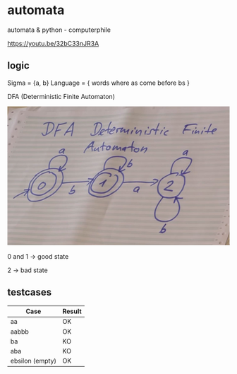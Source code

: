 # automata

automata & python - computerphile

https://youtu.be/32bC33nJR3A


## logic

Sigma = {a, b}
Language = { words where as come before bs }

DFA (Deterministic Finite Automaton)

![dfa image](images/dfa.png)

0 and 1 -> good state

2 -> bad state

## testcases

| Case            | Result |
| --------------- | ------ |
| aa              | OK     |
| aabbb           | OK     |
| ba              | KO     |
| aba             | KO     |
| ebsilon (empty) | OK     |

